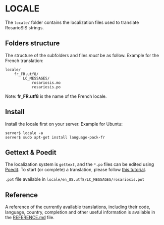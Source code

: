LOCALE
======

The `locale/` folder contains the localization files used to translate RosarioSIS strings.


Folders structure
-----------------
The structure of the subfolders and files _must_ be as follow.
Example for the French translation:
```
locale/
	fr_FR.utf8/
		LC_MESSAGES/
			rosariosis.mo
			rosariosis.po
```
Note: **fr_FR.utf8** is the name of the French locale.


Install
-------
Install the locale first on your server.
Example for Ubuntu:
```
server$ locale -a
server$ sudo apt-get install language-pack-fr
```


Gettext & Poedit
----------------
The localization system is `gettext`, and the `*.po` files can be edited using [Poedit](http://poedit.net/). To start (or complete) a translation, please follow [this tutorial](https://github.com/francoisjacquet/rosariosis/wiki/Localizing,-translate-RosarioSIS-with-Poedit).

`.pot` file available in `locale/en_US.utf8/LC_MESSAGES/rosariosis.pot`


Reference
---------
A reference of the currently available translations, including their code, language, country, completion and other useful information is available in the [REFERENCE.md](REFERENCE.md) file.
